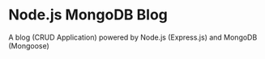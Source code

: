 # Node.js MongoDB Blog
A blog (CRUD Application) powered by Node.js (Express.js) and MongoDB (Mongoose)
